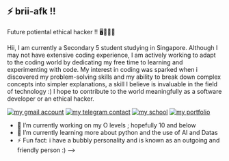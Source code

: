 ## ⚡ brii-afk !!

Future potiental ethical hacker !! 🖥👩🏻‍💻

Hii, I am currently a Secondary 5 student studying in Singapore. Although I may not have extensive coding experience, I am actively working to adapt to the coding world by dedicating my free time to learning and experimenting with code. My interest in coding was sparked when i discovered my problem-solving skills and my ability to break down complex concepts into simpler explanations, a skill I believe is invaluable in the field of technology :) I hope to contribute to the world meaningfully as a software developer or an ethical hacker.

  <p align= "left">
    <a href= "https://walkingbanana7@gmail.com">
      <img alt= "my gmail account" 
      src= "https://custom-icon-badges.demolab.com/badge/GMAIL-yellow.svg?logo=fire&logoColor=fff"/></a>
    <a href= "https://t.me/walkinbrii">
      <img alt= "my telegram contact" 
      src= "https://custom-icon-badges.demolab.com/badge/TELEGRAM-blue.svg?logo=download-cloud&logoSource=feather"/></a>
    <a href= https://www.holyinnocentshigh.moe.edu.sg/>
      <img alt= "my school"
      src= "https://custom-icon-badges.demolab.com/badge/SCHOOL-green.svg?logo=star"/></a>
      <a href= >
      <img alt= "my portfolio"
      src= "https://custom-icon-badges.demolab.com/badge/PORTFOLIO-red.svg?logo=award&logoSource=feather"/></a>
    


- 🔭 I’m currently working on my O levels ; hopefully 10 and below 
- 🌱 I’m currently learning more about python and the use of AI and Datas
- ⚡ Fun fact: i have a bubbly personality and is known as an outgoing and friendly person :)
-->
